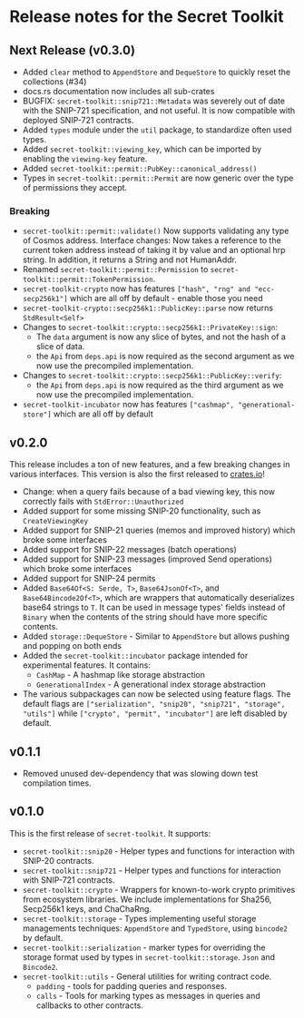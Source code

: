 # Release notes for the Secret Toolkit

## Next Release (v0.3.0)
* Added `clear` method to `AppendStore` and `DequeStore` to quickly reset the collections (#34)
* docs.rs documentation now includes all sub-crates
* BUGFIX: `secret-toolkit::snip721::Metadata` was severely out of date with the SNIP-721 specification, and not useful.
  It is now compatible with deployed SNIP-721 contracts.
* Added `types` module under the `util` package, to standardize often used types.
* Added `secret-toolkit::viewing_key`, which can be imported by enabling the `viewing-key` feature.
* Added `secret-toolkit::permit::PubKey::canonical_address()`
* Types in `secret-toolkit::permit::Permit` are now generic over the type of permissions they accept.

### Breaking
* `secret-toolkit::permit::validate()` Now supports validating any type of Cosmos address. 
Interface changes: Now takes a reference to the current token address instead 
of taking it by value and an optional hrp string.
In addition, it returns a String and not HumanAddr.
* Renamed `secret-toolkit::permit::Permission` to `secret-toolkit::permit::TokenPermission`.
* `secret-toolkit-crypto` now has features `["hash", "rng" and "ecc-secp256k1"]` which are all off by default - enable those you need
* `secret-toolkit-crypto::secp256k1::PublicKey::parse` now returns `StdResult<Self>`
* Changes to `secret-toolkit::crypto::secp256k1::PrivateKey::sign`:
  * The `data` argument is now any slice of bytes, and not the hash of a slice of data.
  * the `Api` from `deps.api` is now required as the second argument as we now use the precompiled implementation.
* Changes to `secret-toolkit::crypto::secp256k1::PublicKey::verify`:
  * the `Api` from `deps.api` is now required as the third argument as we now use the precompiled implementation.
* `secret-toolkit-incubator` now has features `["cashmap", "generational-store"]` which are all off by default

## v0.2.0
This release includes a ton of new features, and a few breaking changes in various interfaces.
This version is also the first released to [crates.io](https://crates.io)!

* Change: when a query fails because of a bad viewing key, this now correctly fails with `StdError::Unauthorized`
* Added support for some missing SNIP-20 functionality, such as `CreateViewingKey`
* Added support for SNIP-21 queries (memos and improved history) which broke some interfaces
* Added support for SNIP-22 messages (batch operations)
* Added support for SNIP-23 messages (improved Send operations) which broke some interfaces
* Added support for SNIP-24 permits
* Added `Base64Of<S: Serde, T>`, `Base64JsonOf<T>`, and `Base64Bincode2Of<T>`, 
    which are wrappers that automatically deserializes base64 strings to `T`.
    It can be used in message types' fields instead of `Binary` when the contents of the string
    should have more specific contents.
* Added `storage::DequeStore` - Similar to `AppendStore` but allows pushing and popping on both ends
* Added the `secret-toolkit::incubator` package intended for experimental features. It contains:
  * `CashMap` - A hashmap like storage abstraction
  * `GenerationalIndex` - A generational index storage abstraction
* The various subpackages can now be selected using feature flags. The default flags are `["serialization", "snip20", "snip721", "storage", "utils"]`
    while `["crypto", "permit", "incubator"]` are left disabled by default.

## v0.1.1
* Removed unused dev-dependency that was slowing down test compilation times.

## v0.1.0
This is the first release of `secret-toolkit`. It supports:

* `secret-toolkit::snip20` - Helper types and functions for interaction with
  SNIP-20 contracts.
* `secret-toolkit::snip721` - Helper types and functions for interaction with
  SNIP-721 contracts.
* `secret-toolkit::crypto` - Wrappers for known-to-work crypto primitives from
  ecosystem libraries. We include implementations for Sha256, Secp256k1 keys,
  and ChaChaRng.
* `secret-toolkit::storage` - Types implementing useful storage managements
  techniques: `AppendStore` and `TypedStore`, using `bincode2` by default.
* `secret-toolkit::serialization` - marker types for overriding the storage
  format used by types in `secret-toolkit::storage`. `Json` and `Bincode2`.
* `secret-toolkit::utils` - General utilities for writing contract code.
    * `padding` - tools for padding queries and responses.
    * `calls` - Tools for marking types as messages in queries and callbacks
      to other contracts.
